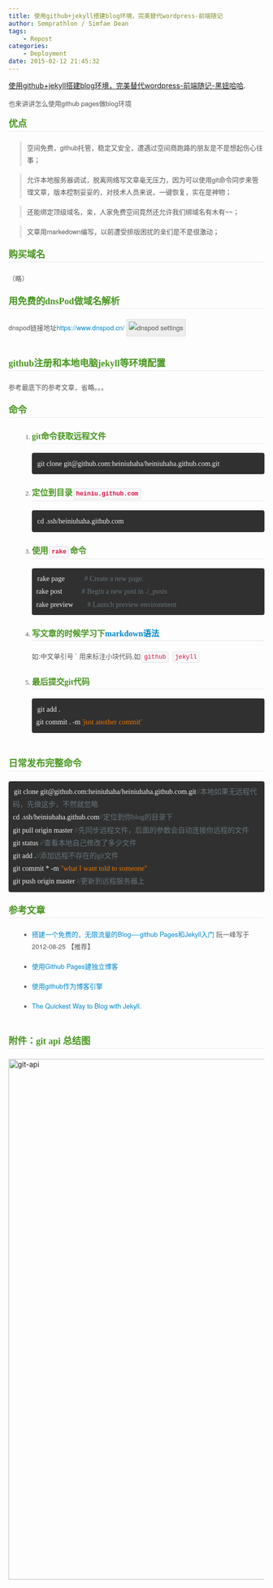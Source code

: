 ```yaml
---
title: 使用github+jekyll搭建blog环境，完美替代wordpress-前端随记
author: Semprathlon / Simfae Dean
tags:
	- Repost
categories:
	- Deployment
date: 2015-02-12 21:45:32
---
```

<a href="http://www.heiniuhaha.com/lessons/2012/08/09/use-jekyll-build-blog/">使用github+jekyll搭建blog环境，完美替代wordpress-前端随记-黑妞哈哈</a>.
<p style="margin-top: 0.8em; margin-bottom: 0.8em; font-family: 'Helvetica Neue', Helvetica, Arial, sans-serif; font-size: 13px; line-height: 24px; color: #555555;">也来讲讲怎么使用github pages做blog环境</p>

<h2 id="id33" style="margin-top: 0px; margin-bottom: 20px; color: #489620; text-rendering: optimizelegibility; font-size: 18px; line-height: normal; padding: 3px 0px; font-family: 'Times New Roman', Times, serif; border-bottom-width: 1px; border-bottom-style: solid; border-bottom-color: #e8e8e8;">优点</h2>
<blockquote style="padding: 0px 0px 0px 0.8em; margin-bottom: 1em; border-left-width: 4px; border-left-style: solid; border-left-color: #e5e5e5; color: #555555; line-height: 1.8em; font-family: verdana, 'Microsoft Yahei', 'Microsoft Jhenghei', STHeiti, PMingLiU, Simsun; font-size: 13px; font-style: normal;">
<p style="margin-bottom: 15px; font-family: 'Helvetica Neue', Helvetica, Arial, sans-serif; line-height: 24px;">空间免费，github托管，稳定又安全，遭遇过空间商跑路的朋友是不是想起伤心往事；</p>
</blockquote>
<blockquote style="padding: 0px 0px 0px 0.8em; margin-bottom: 1em; border-left-width: 4px; border-left-style: solid; border-left-color: #e5e5e5; color: #555555; line-height: 1.8em; font-family: verdana, 'Microsoft Yahei', 'Microsoft Jhenghei', STHeiti, PMingLiU, Simsun; font-size: 13px; font-style: normal;">
<p style="margin-bottom: 15px; font-family: 'Helvetica Neue', Helvetica, Arial, sans-serif; line-height: 24px;">允许本地服务器调试，脱离网络写文章毫无压力，因为可以使用git命令同步来管理文章，版本控制妥妥的，对技术人员来说，一键恢复，实在是神物；</p>
</blockquote>
<blockquote style="padding: 0px 0px 0px 0.8em; margin-bottom: 1em; border-left-width: 4px; border-left-style: solid; border-left-color: #e5e5e5; color: #555555; line-height: 1.8em; font-family: verdana, 'Microsoft Yahei', 'Microsoft Jhenghei', STHeiti, PMingLiU, Simsun; font-size: 13px; font-style: normal;">
<p style="margin-bottom: 15px; font-family: 'Helvetica Neue', Helvetica, Arial, sans-serif; line-height: 24px;">还能绑定顶级域名，亲，人家免费空间竟然还允许我们绑域名有木有~~；</p>
</blockquote>
<blockquote style="padding: 0px 0px 0px 0.8em; margin-bottom: 1em; border-left-width: 4px; border-left-style: solid; border-left-color: #e5e5e5; color: #555555; line-height: 1.8em; font-family: verdana, 'Microsoft Yahei', 'Microsoft Jhenghei', STHeiti, PMingLiU, Simsun; font-size: 13px; font-style: normal;">
<p style="margin-bottom: 15px; font-family: 'Helvetica Neue', Helvetica, Arial, sans-serif; line-height: 24px;">文章用markedown编写，以前遭受排版困扰的亲们是不是很激动；</p>
</blockquote>
<h2 id="id34" style="margin-top: 0px; margin-bottom: 20px; color: #489620; text-rendering: optimizelegibility; font-size: 18px; line-height: normal; padding: 3px 0px; font-family: 'Times New Roman', Times, serif; border-bottom-width: 1px; border-bottom-style: solid; border-bottom-color: #e8e8e8;">购买域名</h2>
<p style="margin-bottom: 15px; font-family: 'Helvetica Neue', Helvetica, Arial, sans-serif; font-size: 13px; line-height: 24px; color: #555555;">（略）</p>

<h2 id="dnspod" style="margin-top: 0px; margin-bottom: 20px; color: #489620; text-rendering: optimizelegibility; font-size: 18px; line-height: normal; padding: 3px 0px; font-family: 'Times New Roman', Times, serif; border-bottom-width: 1px; border-bottom-style: solid; border-bottom-color: #e8e8e8;">用免费的dnsPod做域名解析</h2>
<p style="margin-bottom: 15px; font-family: 'Helvetica Neue', Helvetica, Arial, sans-serif; font-size: 13px; line-height: 24px; color: #555555;">dnspod链接地址<a style="color: #0088cc; text-decoration: none;" href="https://www.dnspod.cn/" target="_blank">https://www.dnspod.cn/</a> <img style="height: auto; border: 1px solid #dddddd; padding: 4px; margin-bottom: 20px; background-color: #eeeeee;" src="http://www.heiniuhaha.com/assets/themes/twitter/pic/dnspod-setting.png" alt="dnspod settings" /></p>

<h2 id="githubjekyll" style="margin-top: 0px; margin-bottom: 20px; color: #489620; text-rendering: optimizelegibility; font-size: 18px; line-height: normal; padding: 3px 0px; font-family: 'Times New Roman', Times, serif; border-bottom-width: 1px; border-bottom-style: solid; border-bottom-color: #e8e8e8;">github注册和本地电脑jekyll等环境配置</h2>
<p style="margin-bottom: 15px; font-family: 'Helvetica Neue', Helvetica, Arial, sans-serif; font-size: 13px; line-height: 24px; color: #555555;">参考最底下的参考文章，省略。。。</p>

<h2 id="id35" style="margin-top: 0px; margin-bottom: 20px; color: #489620; text-rendering: optimizelegibility; font-size: 18px; line-height: normal; padding: 3px 0px; font-family: 'Times New Roman', Times, serif; border-bottom-width: 1px; border-bottom-style: solid; border-bottom-color: #e8e8e8;">命令</h2>
<ol style="padding-bottom: 15px; margin-top: 0.8em; margin-bottom: 9px; margin-left: 24px; color: #555555; font-family: verdana, 'Microsoft Yahei', 'Microsoft Jhenghei', STHeiti, PMingLiU, Simsun; font-size: 13px; line-height: 18px;">
	<li style="line-height: 1.8; margin-top: 0.5em; margin-bottom: 0.5em; margin-left: 0px; list-style-type: decimal;">
<h3 id="git" style="margin-top: 1.5em; margin-bottom: 18px; color: #489620; text-rendering: optimizelegibility; line-height: 26px; font-size: 16px; padding: 0px; font-family: 'Times New Roman', Times, serif; border-bottom-width: 1px; border-bottom-style: solid; border-bottom-color: #e8e8e8;">git命令获取远程文件</h3>
<pre class="prettyprint" style="padding: 8.5px; font-family: Menlo, Monaco, 'Courier New', monospace; font-size: 12px; color: #333333; border-radius: 4px; margin-top: 0px; margin-bottom: 18px; line-height: 18px; border-width: 0px; border-color: #888888; white-space: pre-wrap; word-break: break-all; word-wrap: break-word; background: #303030;"><code style="padding: 0px; font-family: monaco; font-size: 14px; color: inherit; border-radius: 3px; border: 0px; margin: 0px 2px; line-height: 1.8; background-color: transparent;"><span class="pln" style="color: #f1f2f3;">git clone git@github</span><span class="pun" style="color: #f1f2f3;">.</span><span class="pln" style="color: #f1f2f3;">com</span><span class="pun" style="color: #f1f2f3;">:</span><span class="pln" style="color: #f1f2f3;">heiniuhaha</span><span class="pun" style="color: #f1f2f3;">/</span><span class="pln" style="color: #f1f2f3;">heiniuhaha</span><span class="pun" style="color: #f1f2f3;">.</span><span class="pln" style="color: #f1f2f3;">github</span><span class="pun" style="color: #f1f2f3;">.</span><span class="pln" style="color: #f1f2f3;">com</span><span class="pun" style="color: #f1f2f3;">.</span><span class="pln" style="color: #f1f2f3;">git</span></code></pre>
</li>
	<li style="line-height: 1.8; margin-top: 0.5em; margin-bottom: 0.5em; margin-left: 0px; list-style-type: decimal;">
<h3 id="id36" style="margin-top: 1.5em; margin-bottom: 18px; color: #489620; text-rendering: optimizelegibility; line-height: 26px; font-size: 16px; padding: 0px; font-family: 'Times New Roman', Times, serif; border-bottom-width: 1px; border-bottom-style: solid; border-bottom-color: #e8e8e8;">定位到目录<code style="padding: 3px 4px; font-family: Menlo, Monaco, 'Courier New', monospace; font-size: 12px; color: #dd1144; border-radius: 3px; border: 1px solid #e1e1e8; margin: 0px 2px; background-color: #f7f7f9;">heiniu.github.com</code></h3>
<pre class="prettyprint" style="padding: 8.5px; font-family: Menlo, Monaco, 'Courier New', monospace; font-size: 12px; color: #333333; border-radius: 4px; margin-top: 0px; margin-bottom: 18px; line-height: 18px; border-width: 0px; border-color: #888888; white-space: pre-wrap; word-break: break-all; word-wrap: break-word; background: #303030;"><code style="padding: 0px; font-family: monaco; font-size: 14px; color: inherit; border-radius: 3px; border: 0px; margin: 0px 2px; line-height: 1.8; background-color: transparent;"><span class="pln" style="color: #f1f2f3;">cd </span><span class="pun" style="color: #f1f2f3;">.</span><span class="pln" style="color: #f1f2f3;">ssh</span><span class="pun" style="color: #f1f2f3;">/</span><span class="pln" style="color: #f1f2f3;">heiniuhaha</span><span class="pun" style="color: #f1f2f3;">.</span><span class="pln" style="color: #f1f2f3;">github</span><span class="pun" style="color: #f1f2f3;">.</span><span class="pln" style="color: #f1f2f3;">com</span></code></pre>
</li>
	<li style="line-height: 1.8; margin-top: 0.5em; margin-bottom: 0.5em; margin-left: 0px; list-style-type: decimal;">
<h3 id="id37" style="margin-top: 1.5em; margin-bottom: 18px; color: #489620; text-rendering: optimizelegibility; line-height: 26px; font-size: 16px; padding: 0px; font-family: 'Times New Roman', Times, serif; border-bottom-width: 1px; border-bottom-style: solid; border-bottom-color: #e8e8e8;">使用<code style="padding: 3px 4px; font-family: Menlo, Monaco, 'Courier New', monospace; font-size: 12px; color: #dd1144; border-radius: 3px; border: 1px solid #e1e1e8; margin: 0px 2px; background-color: #f7f7f9;">rake</code>命令</h3>
<pre class="prettyprint" style="padding: 8.5px; font-family: Menlo, Monaco, 'Courier New', monospace; font-size: 12px; color: #333333; border-radius: 4px; margin-top: 0px; margin-bottom: 18px; line-height: 18px; border-width: 0px; border-color: #888888; white-space: pre-wrap; word-break: break-all; word-wrap: break-word; background: #303030;"><code style="padding: 0px; font-family: monaco; font-size: 14px; color: inherit; border-radius: 3px; border: 0px; margin: 0px 2px; line-height: 1.8; background-color: transparent;"><span class="pln" style="color: #f1f2f3;">rake page           </span><span class="com" style="color: #66747b;"># Create a new page.</span><span class="pln" style="color: #f1f2f3;">
rake post           </span><span class="com" style="color: #66747b;"># Begin a new post in ./_posts</span><span class="pln" style="color: #f1f2f3;">
rake preview        </span><span class="com" style="color: #66747b;"># Launch preview environment</span></code></pre>
</li>
	<li style="line-height: 1.8; margin-top: 0.5em; margin-bottom: 0.5em; margin-left: 0px; list-style-type: decimal;">
<h3 id="markdown" style="margin-top: 1.5em; margin-bottom: 18px; color: #489620; text-rendering: optimizelegibility; line-height: 26px; font-size: 16px; padding: 0px; font-family: 'Times New Roman', Times, serif; border-bottom-width: 1px; border-bottom-style: solid; border-bottom-color: #e8e8e8;">写文章的时候学习下<a style="color: #0088cc; text-decoration: none;" href="https://github.com/othree/markdown-syntax-zhtw/blob/master/basics.md" target="_blank">markdown语法</a></h3>
<p style="margin-bottom: 15px; font-family: 'Helvetica Neue', Helvetica, Arial, sans-serif; line-height: 24px;">如:中文单引号 ` 用来标注小块代码,如<code style="padding: 3px 4px; font-family: Menlo, Monaco, 'Courier New', monospace; font-size: 12px; color: #dd1144; border-radius: 3px; border: 1px solid #e1e1e8; margin: 0px 2px; white-space: nowrap; background-color: #f7f7f9;">github</code> <code style="padding: 3px 4px; font-family: Menlo, Monaco, 'Courier New', monospace; font-size: 12px; color: #dd1144; border-radius: 3px; border: 1px solid #e1e1e8; margin: 0px 2px; white-space: nowrap; background-color: #f7f7f9;">jekyll</code></p>
</li>
	<li style="line-height: 1.8; margin-top: 0.5em; margin-bottom: 0.5em; margin-left: 0px; list-style-type: decimal;">
<h3 id="git" style="margin-top: 1.5em; margin-bottom: 18px; color: #489620; text-rendering: optimizelegibility; line-height: 26px; font-size: 16px; padding: 0px; font-family: 'Times New Roman', Times, serif; border-bottom-width: 1px; border-bottom-style: solid; border-bottom-color: #e8e8e8;">最后提交git代码</h3>
<pre class="prettyprint" style="padding: 8.5px; font-family: Menlo, Monaco, 'Courier New', monospace; font-size: 12px; color: #333333; border-radius: 4px; margin-top: 0px; margin-bottom: 18px; line-height: 18px; border-width: 0px; border-color: #888888; white-space: pre-wrap; word-break: break-all; word-wrap: break-word; background: #303030;"><code style="padding: 0px; font-family: monaco; font-size: 14px; color: inherit; border-radius: 3px; border: 0px; margin: 0px 2px; line-height: 1.8; background-color: transparent;"><span class="pln" style="color: #f1f2f3;">git add </span><span class="pun" style="color: #f1f2f3;">.</span><span class="pln" style="color: #f1f2f3;">
git commit </span><span class="pun" style="color: #f1f2f3;">.</span> <span class="pun" style="color: #f1f2f3;">-</span><span class="pln" style="color: #f1f2f3;">m </span><span class="str" style="color: #ec7600;">'just another commit'</span></code></pre>
</li>
</ol>
<h2 id="id38" style="margin-top: 0px; margin-bottom: 20px; color: #489620; text-rendering: optimizelegibility; font-size: 18px; line-height: normal; padding: 3px 0px; font-family: 'Times New Roman', Times, serif; border-bottom-width: 1px; border-bottom-style: solid; border-bottom-color: #e8e8e8;">日常发布完整命令</h2>
<pre class="prettyprint" style="padding: 8.5px; font-family: Menlo, Monaco, 'Courier New', monospace; font-size: 12px; color: #333333; border-radius: 4px; margin-top: 0px; margin-bottom: 18px; line-height: 18px; border-width: 0px; border-color: #888888; white-space: pre-wrap; word-break: break-all; word-wrap: break-word; background: #303030;"><code style="padding: 0px; font-family: monaco; font-size: 14px; color: inherit; border-radius: 3px; border: 0px; margin: 0px 2px; line-height: 1.8; background-color: transparent;"><span class="pln" style="color: #f1f2f3;">git clone git@github</span><span class="pun" style="color: #f1f2f3;">.</span><span class="pln" style="color: #f1f2f3;">com</span><span class="pun" style="color: #f1f2f3;">:</span><span class="pln" style="color: #f1f2f3;">heiniuhaha</span><span class="pun" style="color: #f1f2f3;">/</span><span class="pln" style="color: #f1f2f3;">heiniuhaha</span><span class="pun" style="color: #f1f2f3;">.</span><span class="pln" style="color: #f1f2f3;">github</span><span class="pun" style="color: #f1f2f3;">.</span><span class="pln" style="color: #f1f2f3;">com</span><span class="pun" style="color: #f1f2f3;">.</span><span class="pln" style="color: #f1f2f3;">git</span><span class="com" style="color: #66747b;">//本地如果无远程代码，先做这步，不然就忽略</span><span class="pln" style="color: #f1f2f3;">
cd </span><span class="pun" style="color: #f1f2f3;">.</span><span class="pln" style="color: #f1f2f3;">ssh</span><span class="pun" style="color: #f1f2f3;">/</span><span class="pln" style="color: #f1f2f3;">heiniuhaha</span><span class="pun" style="color: #f1f2f3;">.</span><span class="pln" style="color: #f1f2f3;">github</span><span class="pun" style="color: #f1f2f3;">.</span><span class="pln" style="color: #f1f2f3;">com</span><span class="com" style="color: #66747b;">//定位到你blog的目录下</span><span class="pln" style="color: #f1f2f3;">
git pull origin master </span><span class="com" style="color: #66747b;">//先同步远程文件，后面的参数会自动连接你远程的文件</span><span class="pln" style="color: #f1f2f3;">
git status </span><span class="com" style="color: #66747b;">//查看本地自己修改了多少文件</span><span class="pln" style="color: #f1f2f3;">
git add </span><span class="pun" style="color: #f1f2f3;">.</span><span class="com" style="color: #66747b;">//添加远程不存在的git文件</span><span class="pln" style="color: #f1f2f3;">
git commit </span><span class="pun" style="color: #f1f2f3;">*</span> <span class="pun" style="color: #f1f2f3;">-</span><span class="pln" style="color: #f1f2f3;">m </span><span class="str" style="color: #ec7600;">"what I want told to someone"</span><span class="pln" style="color: #f1f2f3;">
git push origin master </span><span class="com" style="color: #66747b;">//更新到远程服务器上</span></code></pre>
<h2 id="id39" style="margin-top: 0px; margin-bottom: 20px; color: #489620; text-rendering: optimizelegibility; font-size: 18px; line-height: normal; padding: 3px 0px; font-family: 'Times New Roman', Times, serif; border-bottom-width: 1px; border-bottom-style: solid; border-bottom-color: #e8e8e8;">参考文章</h2>
<ul style="padding-bottom: 15px; margin-top: 0.8em; margin-bottom: 9px; margin-left: 24px; color: #555555; font-family: verdana, 'Microsoft Yahei', 'Microsoft Jhenghei', STHeiti, PMingLiU, Simsun; font-size: 13px; line-height: 18px;">
	<li style="line-height: 1.8; margin-top: 0.5em; margin-bottom: 0.5em; margin-left: 0px; list-style-type: square;">
<p style="margin-bottom: 15px; font-family: 'Helvetica Neue', Helvetica, Arial, sans-serif; line-height: 24px;"><a style="color: #0088cc; text-decoration: none;" href="http://www.ruanyifeng.com/blog/2012/08/blogging_with_jekyll.html" target="_blank">搭建一个免费的，无限流量的Blog—-github Pages和Jekyll入门</a> 阮一峰写于2012-08-25 【推荐】</p>
</li>
	<li style="line-height: 1.8; margin-top: 0.5em; margin-bottom: 0.5em; margin-left: 0px; list-style-type: square;">
<p style="margin-bottom: 15px; font-family: 'Helvetica Neue', Helvetica, Arial, sans-serif; line-height: 24px;"><a style="color: #0088cc; text-decoration: none;" href="http://beiyuu.com/github-pages/" target="_blank">使用Github Pages建独立博客</a></p>
</li>
	<li style="line-height: 1.8; margin-top: 0.5em; margin-bottom: 0.5em; margin-left: 0px; list-style-type: square;">
<p style="margin-bottom: 15px; font-family: 'Helvetica Neue', Helvetica, Arial, sans-serif; line-height: 24px;"><a style="color: #0088cc; text-decoration: none;" href="http://blog.leezhong.com/tech/2010/08/25/make-github-as-blog-engine.html" target="_blank">使用github作为博客引擎</a></p>
</li>
	<li style="line-height: 1.8; margin-top: 0.5em; margin-bottom: 0.5em; margin-left: 0px; list-style-type: square;">
<p style="margin-bottom: 15px; font-family: 'Helvetica Neue', Helvetica, Arial, sans-serif; line-height: 24px;"><a style="color: #0088cc; text-decoration: none;" href="http://jekyllbootstrap.com/" target="_blank">The Quickest Way to Blog with Jekyll.</a></p>
</li>
</ul>
<h2 id="git_api_" style="margin-top: 0px; margin-bottom: 20px; color: #489620; text-rendering: optimizelegibility; font-size: 18px; line-height: normal; padding: 3px 0px; font-family: 'Times New Roman', Times, serif; border-bottom-width: 1px; border-bottom-style: solid; border-bottom-color: #e8e8e8;">附件：git api 总结图</h2>
<a href="http://www.heiniuhaha.com/assets/themes/twitter/pic/git-api.png"><img class="alignnone size-large wp-image-65" src="__ASSETS_HOST_NAME__/2015/02/git-api-570x1024.png" alt="git-api" width="570" height="1024" /></a>
